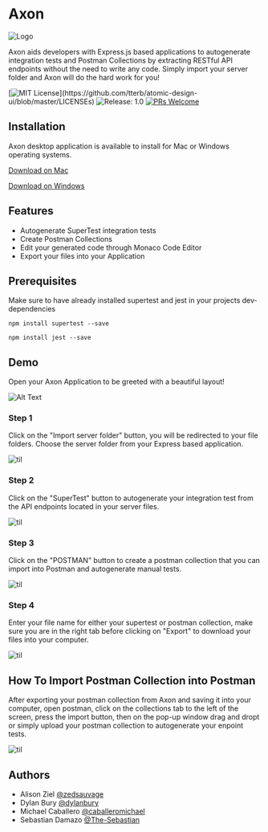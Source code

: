 # Axon


![Logo](https://imgur.com/pUUqjab.png)


 Axon aids developers with Express.js based applications to autogenerate integration tests and Postman Collections by extracting RESTful API endpoints without the need to write any code. Simply import your server folder and Axon will do the hard work for you!   

[![MIT License](https://img.shields.io/apm/l/atomic-design-ui.svg?)](https://github.com/tterb/atomic-design-ui/blob/master/LICENSEs) 
![Release: 1.0](https://img.shields.io/badge/Release-1.0-orange) 
[![PRs Welcome](https://img.shields.io/badge/PRs-welcome-blue.svg)](https://github.com/oslabs-beta/axon)


## Installation
Axon desktop application is available to install for Mac or Windows operating systems.


[Download on Mac]()

[Download on Windows]()


## Features

- Autogenerate SuperTest integration tests
- Create Postman Collections 
- Edit your generated code through Monaco Code Editor
- Export your files into your Application

  
## Prerequisites 

Make sure to have already installed supertest and jest in your projects dev-dependencies 

```npm install supertest --save```

```npm install jest --save```

## Demo

Open your Axon Application to be greeted with a beautiful layout!

  ![Alt Text](gifs/FrontPage.gif)

  ### Step 1

Click on the "Import server folder" button, you will be redirected to your file folders. Choose the server folder from your Express based application. 

  ![til](gifs/ImportServerFolder.gif)

  ### Step 2

Click on the "SuperTest" button to autogenerate your integration test from the API endpoints located in your server files. 

  ![til](gifs/CreateSupertest.gif)

  ### Step 3

Click on the "POSTMAN" button to create a postman collection that you can import into Postman and autogenerate manual tests.
  
  ![til](gifs/CreatePostmanCollection.gif)

  ### Step 4

Enter your file name for either your supertest or postman collection, make sure you are in the right tab before clicking on "Export" to download your files into your computer.

 ![til](gifs/ExportTestFile.gif)
 
 
## How To Import Postman Collection into Postman

After exporting your postman collection from Axon and saving it into your computer, open postman, click on the collections tab to the left of the screen, press the import button, then on the pop-up window drag and dropt or simply upload your postman collection to autogenerate your enpoint tests.

   ![til](gifs/PostmanDemo.gif)
   
   

## Authors

- Alison Ziel [@zedsauvage](https://github.com/zedsauvage)
- Dylan Bury [@dylanbury](https://github.com/dylanbury)
- Michael Caballero [@caballeromichael](https://github.com/caballeromichael)
- Sebastian Damazo [@The-Sebastian](https://github.com/The-Sebastian)


